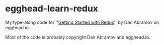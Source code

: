 # egghead-learn-redux

My type-along code for ''[Getting Started with Redux](https://egghead.io/courses/getting-started-with-redux)'' by Dan Abramov on egghead.io.

Most of the code is probably copyright Dan Abramov and egghead.io.
